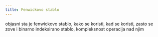 ```yaml
---
title: Fenwickovo stablo
---
```


objasni sta je fenwickovo stablo, kako se koristi, kad se koristi, zasto se zove i binarno indeksirano stablo, kompleksnost operacija nad njim
